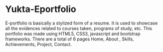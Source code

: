 # Yukta-Eportfolio
E-portfolio is basically a stylized form of a resume. It is used to showcase all the evidences related to courses taken, programs of study, etc.   This portfolio was made using HTML5,  CSS3, javascript and bootstrap frameworks. There are a total of 6 pages Home, About , Skills, Achievements, Project, Contact.
